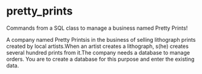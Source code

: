 # pretty_prints
Commands from a SQL class to manage a business named Pretty Prints!

A company named Pretty Printsis in the business of selling lithograph prints created by local artists.When an artist creates a lithograph, s(he) creates several hundred prints from it.The company needs a database to manage orders. You are to create a database for this purpose and enter the existing data. 
